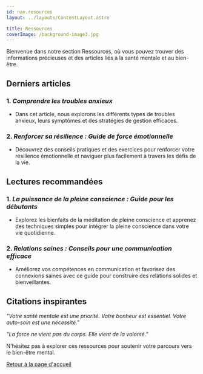```yaml
---
id: nav.resources
layout: ../layouts/ContentLayout.astro

title: Ressources
coverImage: /background-image3.jpg
---
```


Bienvenue dans notre section Ressources, où vous pouvez trouver des informations précieuses et des articles liés à la santé mentale et au bien-être.

## Derniers articles

### 1. _Comprendre les troubles anxieux_

-   Dans cet article, nous explorons les différents types de troubles anxieux, leurs symptômes et des stratégies de gestion efficaces.

### 2. _Renforcer sa résilience : Guide de force émotionnelle_

-   Découvrez des conseils pratiques et des exercices pour renforcer votre résilience émotionnelle et naviguer plus facilement à travers les défis de la vie.

## Lectures recommandées

### 1. _La puissance de la pleine conscience : Guide pour les débutants_

-   Explorez les bienfaits de la méditation de pleine conscience et apprenez des techniques simples pour intégrer la pleine conscience dans votre vie quotidienne.

### 2. _Relations saines : Conseils pour une communication efficace_

-   Améliorez vos compétences en communication et favorisez des connexions saines avec ce guide pour construire des relations solides et bienveillantes.

## Citations inspirantes

_"Votre santé mentale est une priorité. Votre bonheur est essentiel. Votre auto-soin est une nécessité."_

_"La force ne vient pas du corps. Elle vient de la volonté."_

N'hésitez pas à explorer ces ressources pour soutenir votre parcours vers le bien-être mental.

[Retour à la page d'accueil](/)

